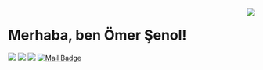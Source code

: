 <img align='right' src="https://github-readme-stats.vercel.app/api?username=senolomer0&show_icons=true&theme=highcontrast">

# Merhaba, ben Ömer Şenol! 

[![](https://img.shields.io/badge/linkedin-%230077B5.svg?&style=for-the-badge&logo=linkedin&logoColor=white)](https://www.linkedin.com/in/omersenol/)
[![](https://img.shields.io/badge/medium-%2312100E.svg?&style=for-the-badge&logo=medium&logoColor=white)](https://senolomer0.medium.com)
[![](https://img.shields.io/badge/kaggle-%2312100E.svg?&style=for-the-badge&logo=kaggle&logoColor=white)](https://www.kaggle.com/omersenol)
[![Mail Badge](https://img.shields.io/badge/omersenol321@gmail.com-c14438?style=for-the-badge&logo=Gmail&logoColor=white&link=mailto:omersenol321@gmail.com)](mailto:omersenol321@gmail.com)
